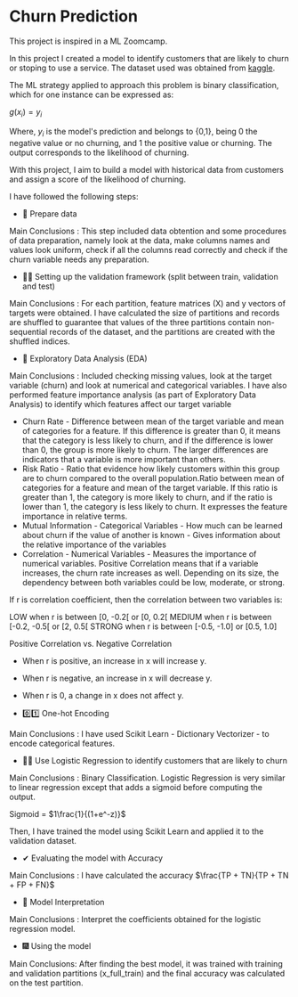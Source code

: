 # Churn Prediction

This project is inspired in a ML Zoomcamp.

In this project I created a model to identify customers that are likely to churn or stoping to use a service. The dataset used was obtained from [kaggle](https://www.kaggle.com/datasets/blastchar/telco-customer-churn).

The ML strategy applied to approach this problem is binary classification, which for one instance can be expressed as:

$g(x_i)=y_i$

Where, $y_i$ is the model's prediction and belongs to {0,1}, being 0 the negative value or no churning, and 1 the positive value or churning. The output corresponds to the likelihood of churning.

With this project, I aim to build a model with historical data from customers and assign a score of the likelihood of churning.

I have followed the following steps:

* 👀 Prepare data

Main Conclusions : This step included data obtention and some procedures of data preparation, namely look at the data, make columns names and values look uniform, check if all the columns read correctly and check if the churn variable needs any preparation.

* 🐱‍👤 Setting up the validation framework (split between train, validation and test)

Main Conclusions : For each partition, feature matrices (X) and y vectors of targets were obtained. I have calculated the size of partitions and records are shuffled to guarantee that values of the three partitions contain non-sequential records of the dataset, and the partitions are created with the shuffled indices.

* 🌲 Exploratory Data Analysis (EDA)

Main Conclusions : Included checking missing values, look at the target variable (churn) and look at numerical and categorical variables. I have also performed feature importance analysis (as part of Exploratory Data Analysis) to identify which features affect our target variable

- Churn Rate - Difference between mean of the target variable and mean of categories for a feature. If this difference is greater than 0, it means that the category is less likely to churn, and if the difference is lower than 0, the group is more likely to churn. The larger differences are indicators that a variable is more important than others.
- Risk Ratio - Ratio that evidence how likely customers within this group are to churn compared to the overall population.Ratio between mean of categories for a feature and mean of the target variable. If this ratio is greater than 1, the category is more likely to churn, and if the ratio is lower than 1, the category is less likely to churn. It expresses the feature importance in relative terms.
- Mutual Information - Categorical Variables - How much can be learned about churn if the value of another is known - Gives information about the relative importance of the variables
- Correlation - Numerical Variables - Measures the importance of numerical variables. Positive Correlation means that if a variable increases, the churn rate increases as well. Depending on its size, the dependency between both variables could be low, moderate, or strong.

If r is correlation coefficient, then the correlation between two variables is:

LOW when r is between [0, -0.2[ or [0, 0.2[
MEDIUM when r is between [-0.2, -0.5[ or [2, 0.5[
STRONG when r is between [-0.5, -1.0] or [0.5, 1.0]

Positive Correlation vs. Negative Correlation

* When r is positive, an increase in x will increase y.
* When r is negative, an increase in x will decrease y.
* When r is 0, a change in x does not affect y.

* 0️⃣1️⃣ One-hot Encoding

Main Conclusions : I have used Scikit Learn - Dictionary Vectorizer - to encode categorical features.

* 👩‍💻 Use Logistic Regression to identify customers that are likely to churn

 Main Conclusions : Binary Classification. Logistic Regression is very similar to linear regression except that adds a sigmoid before computing the output.

 Sigmoid = $1\frac{1}{(1+e^-z)}$ 

Then, I have trained the model using Scikit Learn and applied it to the validation dataset.

* ✔ Evaluating the model with Accuracy

 Main Conclusions : I have calculated the accuracy $\frac{TP + TN}{TP + TN + FP + FN}$

* 🔎 Model Interpretation

Main Conclusions : Interpret the coefficients obtained for the logistic regression model.

* 🎆 Using the model

Main Conclusions: After finding the best model, it was trained with training and validation partitions (x_full_train) and the final accuracy was calculated on the test partition.


